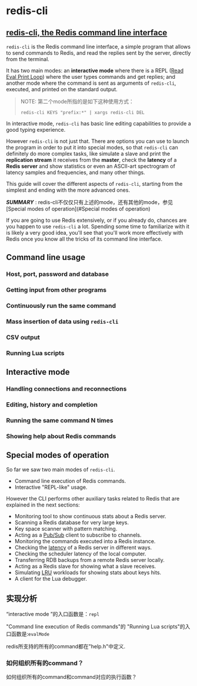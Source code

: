 # redis-cli



## [redis-cli, the Redis command line interface](https://redis.io/topics/rediscli)

`redis-cli` is the Redis command line interface, a simple program that allows to send commands to Redis, and read the replies sent by the server, directly from the terminal.

It has two main modes: an **interactive mode** where there is a REPL ([Read Eval Print Loop](https://en.wikipedia.org/wiki/Read%E2%80%93eval%E2%80%93print_loop)) where the user types commands and get replies; and another mode where the command is sent as arguments of `redis-cli`, executed, and printed on the standard output.

> NOTE: 第二个mode所指的是如下这种使用方式：
> ```
> redis-cli KEYS "prefix:*" | xargs redis-cli DEL
> ```

In interactive mode, `redis-cli` has basic line editing capabilities to provide a good typing experience.

However `redis-cli` is not just that. There are options you can use to launch the program in order to put it into special modes, so that `redis-cli` can definitely do more complex tasks, like simulate a slave and print the **replication stream** it receives from the **master**, check the **latency** of a **Redis server** and show statistics or even an ASCII-art spectrogram of latency samples and frequencies, and many other things.

This guide will cover the different aspects of `redis-cli`, starting from the simplest and ending with the more advanced ones.

***SUMMARY*** : redis-cli不仅仅只有上述的mode，还有其他的mode，参见[Special modes of operation](#Special modes of operation)

If you are going to use Redis extensively, or if you already do, chances are you happen to use `redis-cli` a lot. Spending some time to familiarize with it is likely a very good idea, you'll see that you'll work more effectively with Redis once you know all the tricks of its command line interface.

## Command line usage



### Host, port, password and database



### Getting input from other programs



### Continuously run the same command



### Mass insertion of data using `redis-cli`



### CSV output



### Running Lua scripts





## Interactive mode



### Handling connections and reconnections



### Editing, history and completion



### Running the same command N times



### Showing help about Redis commands



## Special modes of operation

So far we saw two main modes of `redis-cli`.

- Command line execution of Redis commands.
- Interactive "REPL-like" usage.



However the CLI performs other auxiliary tasks related to Redis that are explained in the next sections:

- Monitoring tool to show continuous stats about a Redis server.
- Scanning a Redis database for very large keys.
- Key space scanner with pattern matching.
- Acting as a [Pub/Sub](https://redis.io/topics/pubsub) client to subscribe to channels.
- Monitoring the commands executed into a Redis instance.
- Checking the [latency](https://redis.io/topics/latency) of a Redis server in different ways.
- Checking the scheduler latency of the local computer.
- Transferring RDB backups from a remote Redis server locally.
- Acting as a Redis slave for showing what a slave receives.
- Simulating [LRU](https://redis.io/topics/lru-cache) workloads for showing stats about keys hits.
- A client for the Lua debugger.

## 实现分析

“interactive mode ”的入口函数是：`repl`

"Command line execution of Redis commands"的 "Running Lua scripts"的入口函数是:`evalMode`



redis所支持的所有的command都在"help.h"中定义.



### 如何组织所有的command？

如何组织所有的command和command对应的执行函数？